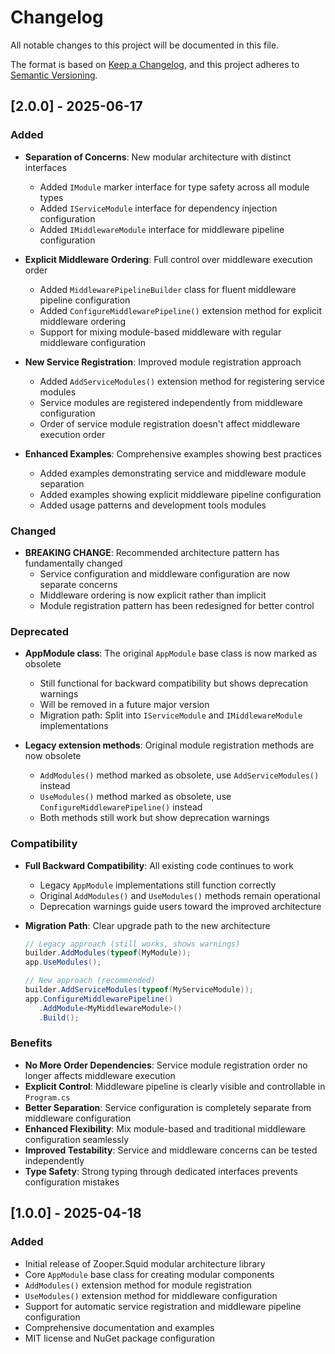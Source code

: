# Changelog

All notable changes to this project will be documented in this file.

The format is based on [Keep a Changelog](https://keepachangelog.com/en/1.0.0/),
and this project adheres to [Semantic Versioning](https://semver.org/spec/v2.0.0.html).

## [2.0.0] - 2025-06-17

### Added

- **Separation of Concerns**: New modular architecture with distinct interfaces

  - Added `IModule` marker interface for type safety across all module types
  - Added `IServiceModule` interface for dependency injection configuration
  - Added `IMiddlewareModule` interface for middleware pipeline configuration

- **Explicit Middleware Ordering**: Full control over middleware execution order

  - Added `MiddlewarePipelineBuilder` class for fluent middleware pipeline configuration
  - Added `ConfigureMiddlewarePipeline()` extension method for explicit middleware ordering
  - Support for mixing module-based middleware with regular middleware configuration

- **New Service Registration**: Improved module registration approach

  - Added `AddServiceModules()` extension method for registering service modules
  - Service modules are registered independently from middleware configuration
  - Order of service module registration doesn't affect middleware execution order

- **Enhanced Examples**: Comprehensive examples showing best practices
  - Added examples demonstrating service and middleware module separation
  - Added examples showing explicit middleware pipeline configuration
  - Added usage patterns and development tools modules

### Changed

- **BREAKING CHANGE**: Recommended architecture pattern has fundamentally changed
  - Service configuration and middleware configuration are now separate concerns
  - Middleware ordering is now explicit rather than implicit
  - Module registration pattern has been redesigned for better control

### Deprecated

- **AppModule class**: The original `AppModule` base class is now marked as obsolete

  - Still functional for backward compatibility but shows deprecation warnings
  - Will be removed in a future major version
  - Migration path: Split into `IServiceModule` and `IMiddlewareModule` implementations

- **Legacy extension methods**: Original module registration methods are now obsolete
  - `AddModules()` method marked as obsolete, use `AddServiceModules()` instead
  - `UseModules()` method marked as obsolete, use `ConfigureMiddlewarePipeline()` instead
  - Both methods still work but show deprecation warnings

### Compatibility

- **Full Backward Compatibility**: All existing code continues to work

  - Legacy `AppModule` implementations still function correctly
  - Original `AddModules()` and `UseModules()` methods remain operational
  - Deprecation warnings guide users toward the improved architecture

- **Migration Path**: Clear upgrade path to the new architecture

  ```csharp
  // Legacy approach (still works, shows warnings)
  builder.AddModules(typeof(MyModule));
  app.UseModules();

  // New approach (recommended)
  builder.AddServiceModules(typeof(MyServiceModule));
  app.ConfigureMiddlewarePipeline()
     .AddModule<MyMiddlewareModule>()
     .Build();
  ```

### Benefits

- **No More Order Dependencies**: Service module registration order no longer affects middleware execution
- **Explicit Control**: Middleware pipeline is clearly visible and controllable in `Program.cs`
- **Better Separation**: Service configuration is completely separate from middleware configuration
- **Enhanced Flexibility**: Mix module-based and traditional middleware configuration seamlessly
- **Improved Testability**: Service and middleware concerns can be tested independently
- **Type Safety**: Strong typing through dedicated interfaces prevents configuration mistakes

## [1.0.0] - 2025-04-18

### Added

- Initial release of Zooper.Squid modular architecture library
- Core `AppModule` base class for creating modular components
- `AddModules()` extension method for module registration
- `UseModules()` extension method for middleware configuration
- Support for automatic service registration and middleware pipeline configuration
- Comprehensive documentation and examples
- MIT license and NuGet package configuration
